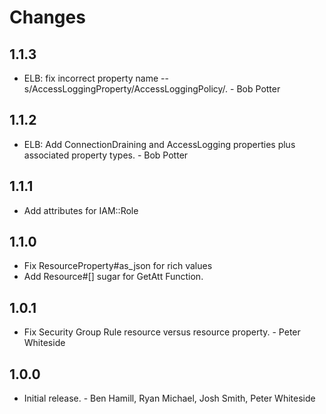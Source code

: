 # Changes

## 1.1.3

* ELB: fix incorrect property name -- s/AccessLoggingProperty/AccessLoggingPolicy/. - Bob Potter

## 1.1.2

* ELB: Add ConnectionDraining and AccessLogging properties plus associated property types. - Bob Potter

## 1.1.1

* Add attributes for IAM::Role

## 1.1.0

* Fix ResourceProperty#as_json for rich values
* Add Resource#[] sugar for GetAtt Function.

## 1.0.1

* Fix Security Group Rule resource versus resource property. - Peter Whiteside

## 1.0.0

* Initial release. - Ben Hamill, Ryan Michael, Josh Smith, Peter Whiteside
